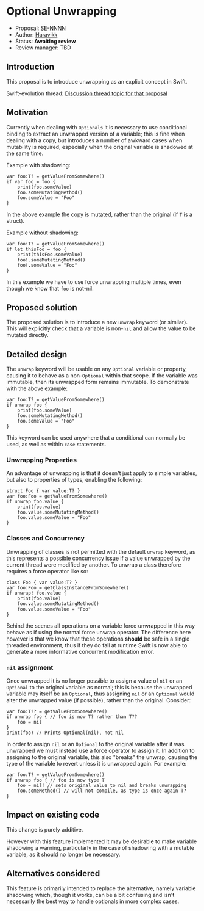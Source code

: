 # Optional Unwrapping

* Proposal: [SE-NNNN](NNNN-type-narrowing.md)
* Author: [Haravikk](https://github.com/haravikk)
* Status: **Awaiting review**
* Review manager: TBD

## Introduction

This proposal is to introduce unwrapping as an explicit concept in Swift.

Swift-evolution thread: [Discussion thread topic for that proposal](http://news.gmane.org/gmane.comp.lang.swift.evolution)

## Motivation

Currently when dealing with `Optionals` it is necessary to use conditional binding to extract an unwrapped version of a variable; this is fine when dealing with a copy, but introduces a number of awkward cases when mutability is required, especially when the original variable is shadowed at the same time.

Example with shadowing:
```
var foo:T? = getValueFromSomewhere()
if var foo = foo {
	print(foo.someValue)
	foo.someMutatingMethod()
	foo.someValue = "Foo"
}
```
In the above example the copy is mutated, rather than the original (if `T` is a struct).

Example without shadowing:
```
var foo:T? = getValueFromSomewhere()
if let thisFoo = foo {
	print(thisFoo.someValue)
	foo!.someMutatingMethod()
	foo!.someValue = "Foo"
}
```
In this example we have to use force unwrapping multiple times, even though we know that `foo` is not-nil.

## Proposed solution

The proposed solution is to introduce a new `unwrap` keyword (or similar). This will explicitly check that a variable is non-`nil` and allow the value to be mutated directly.

## Detailed design

The `unwrap` keyword will be usable on any `Optional` variable or property, causing it to behave as a non-`Optional` within that scope. If the variable was immutable, then its unwrapped form remains immutable. To demonstrate with the above example:
```
var foo:T? = getValueFromSomewhere()
if unwrap foo {
	print(foo.someValue)
	foo.someMutatingMethod()
	foo.someValue = "Foo"
}
```
This keyword can be used anywhere that a conditional can normally be used, as well as within `case` statements.

### Unwrapping Properties

An advantage of unwrapping is that it doesn't just apply to simple variables, but also to properties of types, enabling the following:
```
struct Foo { var value:T? }
var foo:Foo = getValueFromSomewhere()
if unwrap foo.value {
	print(foo.value)
	foo.value.someMutatingMethod()
	foo.value.someValue = "Foo"
}
```

### Classes and Concurrency

Unwrapping of classes is not permitted with the default `unwrap` keyword, as this represents a possible concurrency issue if a value unwrapped by the current thread were modified by another. To unwrap a class therefore requires a force operator like so:
```
class Foo { var value:T? }
var foo:Foo = getClassInstanceFromSomewhere()
if unwrap! foo.value {
	print(foo.value)
	foo.value.someMutatingMethod()
	foo.value.someValue = "Foo"
}
```
Behind the scenes all operations on a variable force unwrapped in this way behave as if using the normal force unwrap operator. The difference here however is that we know that these operations **should** be safe in a single threaded environment, thus if they do fail at runtime Swift is now able to generate a more informative concurrent modification error.

### `nil` assignment

Once unwrapped it is no longer possible to assign a value of `nil` or an `Optional` to the original variable as normal; this is because the unwrapped variable may itself be an `Optional`, thus assigning `nil` or an `Optional` would alter the unwrapped value (if possible), rather than the original. Consider:
```
var foo:T?? = getValueFromSomewhere()
if unwrap foo { // foo is now T? rather than T??
	foo = nil
}
print(foo) // Prints Optional(nil), not nil
```
In order to assign `nil` or an `Optional` to the original variable after it was unwrapped we must instead use a force operator to assign it. In addition to assigning to the original variable, this also "breaks" the unwrap, causing the type of the variable to revert unless it is unwrapped again. For example:
```
var foo:T? = getValueFromSomewhere()
if unwrap foo { // foo is now type T
	foo = nil! // sets original value to nil and breaks unwrapping
	foo.someMethod() // will not compile, as type is once again T?
}
```

## Impact on existing code

This change is purely additive.

However with this feature implemented it may be desirable to make variable shadowing a warning, particularly in the case of shadowing with a mutable variable, as it should no longer be necessary.

## Alternatives considered

This feature is primarily intended to replace the alternative, namely variable shadowing which, though it works, can be a bit confusing and isn't necessarily the best way to handle optionals in more complex cases. 
